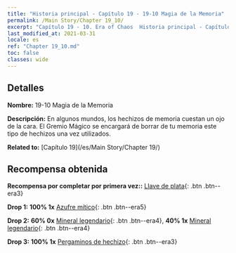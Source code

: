 ```yaml
---
title: "Historia principal - Capítulo 19 - 19-10 Magia de la Memoria"
permalink: /Main Story/Chapter 19_10/
excerpt: "Capítulo 19 - 10. Era of Chaos  Historia principal - Capítulo 19_10. 19-10 Magia de la Memoria"
last_modified_at: 2021-03-31
locale: es
ref: "Chapter 19_10.md"
toc: false
classes: wide
---
```


## Detalles

 **Nombre:** 19-10 Magia de la Memoria

 **Descripción:** En algunos mundos, los hechizos de memoria cuestan un ojo de la cara. El Gremio Mágico se encargará de borrar de tu memoria este tipo de hechizos una vez utilizados.

 **Related to:** [Capítulo 19](/es/Main Story/Chapter 19/)

## Recompensa obtenida

 **Recompensa por completar por primera vez::** [Llave de plata](/es/Items/con_693/){: .btn .btn--era3}

 **Drop 1:** **100% 1x** [Azufre mítico](/es/Items/mat_64/){: .btn .btn--era5}

 **Drop 2:** **60% 0x** [Mineral legendario](/es/Items/mat_54/){: .btn .btn--era4}, **40% 1x** [Mineral legendario](/es/Items/mat_54/){: .btn .btn--era4}

 **Drop 3:** **100% 1x** [Pergaminos de hechizo](/es/Items/con_694/){: .btn .btn--era3}

